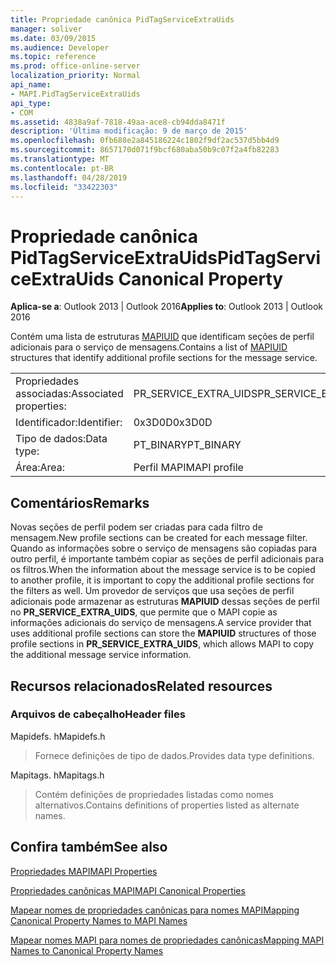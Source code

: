```yaml
---
title: Propriedade canônica PidTagServiceExtraUids
manager: soliver
ms.date: 03/09/2015
ms.audience: Developer
ms.topic: reference
ms.prod: office-online-server
localization_priority: Normal
api_name:
- MAPI.PidTagServiceExtraUids
api_type:
- COM
ms.assetid: 4838a9af-7818-49aa-ace8-cb94dda8471f
description: 'Última modificação: 9 de março de 2015'
ms.openlocfilehash: 0fb688e2a845186224c1802f9df2ac537d5bb4d9
ms.sourcegitcommit: 8657170d071f9bcf680aba50b9c07f2a4fb82283
ms.translationtype: MT
ms.contentlocale: pt-BR
ms.lasthandoff: 04/28/2019
ms.locfileid: "33422303"
---
```

# <a name="pidtagserviceextrauids-canonical-property"></a><span data-ttu-id="280a6-103">Propriedade canônica PidTagServiceExtraUids</span><span class="sxs-lookup"><span data-stu-id="280a6-103">PidTagServiceExtraUids Canonical Property</span></span>

  
  
<span data-ttu-id="280a6-104">**Aplica-se a**: Outlook 2013 | Outlook 2016</span><span class="sxs-lookup"><span data-stu-id="280a6-104">**Applies to**: Outlook 2013 | Outlook 2016</span></span> 
  
<span data-ttu-id="280a6-105">Contém uma lista de estruturas [MAPIUID](mapiuid.md) que identificam seções de perfil adicionais para o serviço de mensagens.</span><span class="sxs-lookup"><span data-stu-id="280a6-105">Contains a list of [MAPIUID](mapiuid.md) structures that identify additional profile sections for the message service.</span></span> 
  
|||
|:-----|:-----|
|<span data-ttu-id="280a6-106">Propriedades associadas:</span><span class="sxs-lookup"><span data-stu-id="280a6-106">Associated properties:</span></span>  <br/> |<span data-ttu-id="280a6-107">PR_SERVICE_EXTRA_UIDS</span><span class="sxs-lookup"><span data-stu-id="280a6-107">PR_SERVICE_EXTRA_UIDS</span></span>  <br/> |
|<span data-ttu-id="280a6-108">Identificador:</span><span class="sxs-lookup"><span data-stu-id="280a6-108">Identifier:</span></span>  <br/> |<span data-ttu-id="280a6-109">0x3D0D</span><span class="sxs-lookup"><span data-stu-id="280a6-109">0x3D0D</span></span>  <br/> |
|<span data-ttu-id="280a6-110">Tipo de dados:</span><span class="sxs-lookup"><span data-stu-id="280a6-110">Data type:</span></span>  <br/> |<span data-ttu-id="280a6-111">PT_BINARY</span><span class="sxs-lookup"><span data-stu-id="280a6-111">PT_BINARY</span></span>  <br/> |
|<span data-ttu-id="280a6-112">Área:</span><span class="sxs-lookup"><span data-stu-id="280a6-112">Area:</span></span>  <br/> |<span data-ttu-id="280a6-113">Perfil MAPI</span><span class="sxs-lookup"><span data-stu-id="280a6-113">MAPI profile</span></span>  <br/> |
   
## <a name="remarks"></a><span data-ttu-id="280a6-114">Comentários</span><span class="sxs-lookup"><span data-stu-id="280a6-114">Remarks</span></span>

<span data-ttu-id="280a6-115">Novas seções de perfil podem ser criadas para cada filtro de mensagem.</span><span class="sxs-lookup"><span data-stu-id="280a6-115">New profile sections can be created for each message filter.</span></span> <span data-ttu-id="280a6-116">Quando as informações sobre o serviço de mensagens são copiadas para outro perfil, é importante também copiar as seções de perfil adicionais para os filtros.</span><span class="sxs-lookup"><span data-stu-id="280a6-116">When the information about the message service is to be copied to another profile, it is important to copy the additional profile sections for the filters as well.</span></span> <span data-ttu-id="280a6-117">Um provedor de serviços que usa seções de perfil adicionais pode armazenar as estruturas **MAPIUID** dessas seções de perfil no **PR_SERVICE_EXTRA_UIDS**, que permite que o MAPI copie as informações adicionais do serviço de mensagens.</span><span class="sxs-lookup"><span data-stu-id="280a6-117">A service provider that uses additional profile sections can store the **MAPIUID** structures of those profile sections in **PR_SERVICE_EXTRA_UIDS**, which allows MAPI to copy the additional message service information.</span></span>
  
## <a name="related-resources"></a><span data-ttu-id="280a6-118">Recursos relacionados</span><span class="sxs-lookup"><span data-stu-id="280a6-118">Related resources</span></span>

### <a name="header-files"></a><span data-ttu-id="280a6-119">Arquivos de cabeçalho</span><span class="sxs-lookup"><span data-stu-id="280a6-119">Header files</span></span>

<span data-ttu-id="280a6-120">Mapidefs. h</span><span class="sxs-lookup"><span data-stu-id="280a6-120">Mapidefs.h</span></span>
  
> <span data-ttu-id="280a6-121">Fornece definições de tipo de dados.</span><span class="sxs-lookup"><span data-stu-id="280a6-121">Provides data type definitions.</span></span>
    
<span data-ttu-id="280a6-122">Mapitags. h</span><span class="sxs-lookup"><span data-stu-id="280a6-122">Mapitags.h</span></span>
  
> <span data-ttu-id="280a6-123">Contém definições de propriedades listadas como nomes alternativos.</span><span class="sxs-lookup"><span data-stu-id="280a6-123">Contains definitions of properties listed as alternate names.</span></span>
    
## <a name="see-also"></a><span data-ttu-id="280a6-124">Confira também</span><span class="sxs-lookup"><span data-stu-id="280a6-124">See also</span></span>



[<span data-ttu-id="280a6-125">Propriedades MAPI</span><span class="sxs-lookup"><span data-stu-id="280a6-125">MAPI Properties</span></span>](mapi-properties.md)
  
[<span data-ttu-id="280a6-126">Propriedades canônicas MAPI</span><span class="sxs-lookup"><span data-stu-id="280a6-126">MAPI Canonical Properties</span></span>](mapi-canonical-properties.md)
  
[<span data-ttu-id="280a6-127">Mapear nomes de propriedades canônicas para nomes MAPI</span><span class="sxs-lookup"><span data-stu-id="280a6-127">Mapping Canonical Property Names to MAPI Names</span></span>](mapping-canonical-property-names-to-mapi-names.md)
  
[<span data-ttu-id="280a6-128">Mapear nomes MAPI para nomes de propriedades canônicas</span><span class="sxs-lookup"><span data-stu-id="280a6-128">Mapping MAPI Names to Canonical Property Names</span></span>](mapping-mapi-names-to-canonical-property-names.md)

